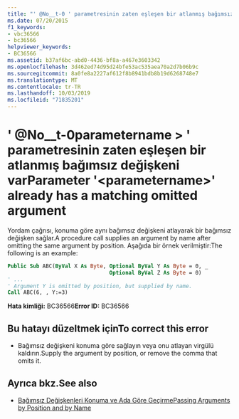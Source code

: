 ```yaml
---
title: "' @No__t-0 ' parametresinin zaten eşleşen bir atlanmış bağımsız değişkeni var"
ms.date: 07/20/2015
f1_keywords:
- vbc36566
- bc36566
helpviewer_keywords:
- BC36566
ms.assetid: b37af6bc-abd0-4436-bf8a-a467e3603342
ms.openlocfilehash: 3d462ed74d95d24bfe53ac535aea70a2d7b06b9c
ms.sourcegitcommit: 8a0fe8a2227af612f8b8941bdb8b19d6268748e7
ms.translationtype: MT
ms.contentlocale: tr-TR
ms.lasthandoff: 10/03/2019
ms.locfileid: "71835201"
---
```

# <a name="parameter-parametername-already-has-a-matching-omitted-argument"></a><span data-ttu-id="bd289-102">' @No__t-0parametername > ' parametresinin zaten eşleşen bir atlanmış bağımsız değişkeni var</span><span class="sxs-lookup"><span data-stu-id="bd289-102">Parameter '\<parametername>' already has a matching omitted argument</span></span>

<span data-ttu-id="bd289-103">Yordam çağrısı, konuma göre aynı bağımsız değişkeni atlayarak bir bağımsız değişken sağlar.</span><span class="sxs-lookup"><span data-stu-id="bd289-103">A procedure call supplies an argument by name after omitting the same argument by position.</span></span> <span data-ttu-id="bd289-104">Aşağıda bir örnek verilmiştir:</span><span class="sxs-lookup"><span data-stu-id="bd289-104">The following is an example:</span></span>
  
```vb  
Public Sub ABC(ByVal X As Byte, Optional ByVal Y As Byte = 0, _  
                                Optional ByVal Z As Byte = 0)  
' ...  
' Argument Y is omitted by position, but supplied by name.  
Call ABC(6, , Y:=3)     
```  
  
 <span data-ttu-id="bd289-105">**Hata kimliği:** BC36566</span><span class="sxs-lookup"><span data-stu-id="bd289-105">**Error ID:** BC36566</span></span>  
  
## <a name="to-correct-this-error"></a><span data-ttu-id="bd289-106">Bu hatayı düzeltmek için</span><span class="sxs-lookup"><span data-stu-id="bd289-106">To correct this error</span></span>  
  
- <span data-ttu-id="bd289-107">Bağımsız değişkeni konuma göre sağlayın veya onu atlayan virgülü kaldırın.</span><span class="sxs-lookup"><span data-stu-id="bd289-107">Supply the argument by position, or remove the comma that omits it.</span></span>  
  
## <a name="see-also"></a><span data-ttu-id="bd289-108">Ayrıca bkz.</span><span class="sxs-lookup"><span data-stu-id="bd289-108">See also</span></span>

- [<span data-ttu-id="bd289-109">Bağımsız Değişkenleri Konuma ve Ada Göre Geçirme</span><span class="sxs-lookup"><span data-stu-id="bd289-109">Passing Arguments by Position and by Name</span></span>](../../visual-basic/programming-guide/language-features/procedures/passing-arguments-by-position-and-by-name.md)
